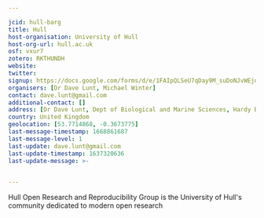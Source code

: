 ```yaml
---

jcid: hull-barg
title: Hull
host-organisation: University of Hull
host-org-url: hull.ac.uk
osf: vxur7
zotero: RKTHUNDH
website: 
twitter: 
signup: https://docs.google.com/forms/d/e/1FAIpQLSeU7qDay9M_suDoNJvWEjuCAZwQzM1haNahqE9NGY9Cc1En3A/viewform
organisers: [Dr Dave Lunt, Michael Winter]
contact: dave.lunt@gmail.com
additional-contact: []
address: [Dr Dave Lunt, Dept of Biological and Marine Sciences, Hardy Building, University of Hull, HULL, HU6 7RX]
country: United Kingdom
geolocation: [53.7714868, -0.3673775]
last-message-timestamp: 1668861687
last-message-level: 1
last-update: dave.lunt@gmail.com
last-update-timestamp: 1637320636
last-update-message: >-
  

---
```


Hull Open Research and Reproducibility Group is the University of Hull's community dedicated to modern open research
